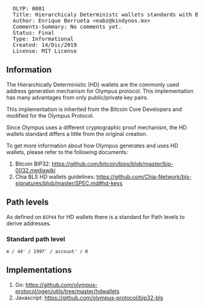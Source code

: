 <pre>
  OLYP: 0001
  Title: Hierarchicaly Deterministc wallets standards with BLS12-381 signatures
  Author: Enrique Berrueta &lt;eabz@kindynos.mx&gt;
  Comments-Summary: No comments yet.
  Status: Final
  Type: Informational
  Created: 14/Dic/2019
  License: MIT License
</pre>


## Information

The Hierarchically Deterministic (HD) wallets are the commonly used address generation mechanism for Olympus protocol.
This implementation has many advantages from only public/private key pairs.

This implementation is inherited from the Bitcoin Core Developers and modified for the Olympus Protocol.

Since Olympus uses a different cryptographic proof mechanism, the HD wallets standard differs a little from the original creation.

To get more information about how Olympus generates and uses HD wallets, please refer to the following documents:
1. Bitcoin BIP32: https://github.com/bitcoin/bips/blob/master/bip-0032.mediawiki
2. Chia BLS HD wallets guidelines: https://github.com/Chia-Network/bls-signatures/blob/master/SPEC.md#hd-keys

## Path levels

As defined on `BIP44` for HD wallets there is a standard for Path levels to derive addresses.

### Standard path level

```
m / 44' / 1997' / account' / 0
```

## Implementations

1. Go: https://github.com/olympus-protocol/ogen/utils/tree/master/hdwallets
1. Javascript: https://github.com/olympus-protocol/bip32-bls